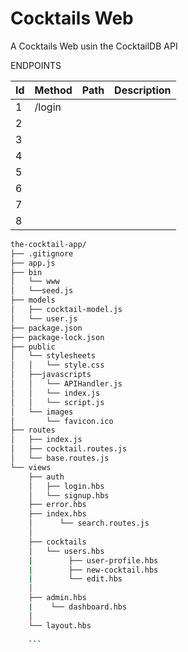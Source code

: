 # Cocktails Web

A Cocktails Web usin the CocktailDB API

ENDPOINTS

| Id        | Method        | Path      | Description   |
| :---      |     :---      |    :---   |  :---         |
| 1         | /login        |           |               |
| 2         |               |           |               |
| 3         |               |           |               |
| 4         |               |           |               |
| 5         |               |           |               |
| 6         |               |           |               |
| 7         |               |           |               |
| 8         |               |           |               |



```bash
the-cocktail-app/
├── .gitignore
├── app.js
├── bin
│   └── www
│   └──seed.js
├── models
│   ├── cocktail-model.js
│   └── user.js
├── package.json
├── package-lock.json
├── public
│   └── stylesheets
│   │   └── style.css
│   ├──javascripts
│   │   └── APIHandler.js
│   │   └── index.js
│   │   └── script.js
│   └── images
│       └── favicon.ico
├── routes
│   ├── index.js
│   ├── cocktail.routes.js
│   └── base.routes.js
└── views
    ├── auth
    │   ├── login.hbs
    │   └── signup.hbs
    ├── error.hbs
    ├── index.hbs
    │      └── search.routes.js
    │
    ├── cocktails
    │   └── users.hbs
    |        ├── user-profile.hbs
    |        ├── new-cocktail.hbs  
    |        └── edit.hbs
    │    
    ├── admin.hbs
    |    └── dashboard.hbs
    │                      
    └── layout.hbs
    
    ```
